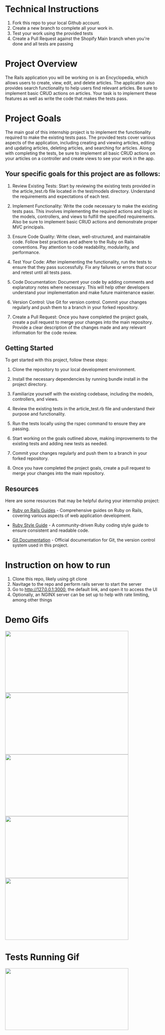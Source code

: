 # Technical Instructions
1. Fork this repo to your local Github account.
2. Create a new branch to complete all your work in.
3. Test your work using the provided tests
4. Create a Pull Request against the Shopify Main branch when you're done and all tests are passing

# Project Overview
The Rails application you will be working on is an Encyclopedia, which allows users to create, view, edit, and delete articles. The application also provides search functionality to help users find relevant articles. Be sure to implement basic CRUD actions on articles. Your task is to implement these features as well as write the code that makes the tests pass.

# Project Goals
The main goal of this internship project is to implement the functionality required to make the existing tests pass. The provided tests cover various aspects of the application, including creating and viewing articles, editing and updating articles, deleting articles, and searching for articles. Along with completing the tests, be sure to implement all basic CRUD actions on your articles on a controller and create views to see your work in the app.

## Your specific goals for this project are as follows:

1. Review Existing Tests: Start by reviewing the existing tests provided in the article_test.rb file located in the test/models directory. Understand the requirements and expectations of each test.

2. Implement Functionality: Write the code necessary to make the existing tests pass. This involves implementing the required actions and logic in the models, controllers, and views to fulfill the specified requirements. Also be sure to implement basic CRUD actions and demonstrate proper MVC principals.

3. Ensure Code Quality: Write clean, well-structured, and maintainable code. Follow best practices and adhere to the Ruby on Rails conventions. Pay attention to code readability, modularity, and performance.

4. Test Your Code: After implementing the functionality, run the tests to ensure that they pass successfully. Fix any failures or errors that occur and retest until all tests pass.

5. Code Documentation: Document your code by adding comments and explanatory notes where necessary. This will help other developers understand your implementation and make future maintenance easier.

6. Version Control: Use Git for version control. Commit your changes regularly and push them to a branch in your forked repository.

7. Create a Pull Request: Once you have completed the project goals, create a pull request to merge your changes into the main repository. Provide a clear description of the changes made and any relevant information for the code review.

## Getting Started
To get started with this project, follow these steps:

1. Clone the repository to your local development environment.

2. Install the necessary dependencies by running bundle install in the project directory.

3. Familiarize yourself with the existing codebase, including the models, controllers, and views.

4. Review the existing tests in the article_test.rb file and understand their purpose and functionality.

5. Run the tests locally using the rspec command to ensure they are passing.

6. Start working on the goals outlined above, making improvements to the existing tests and adding new tests as needed.

7. Commit your changes regularly and push them to a branch in your forked repository.

8. Once you have completed the project goals, create a pull request to merge your changes into the main repository.

## Resources
Here are some resources that may be helpful during your internship project:

- [Ruby on Rails Guides](https://guides.rubyonrails.org/) - Comprehensive guides on Ruby on Rails, covering various aspects of web application development.

- [Ruby Style Guide](https://rubystyle.guide/) - A community-driven Ruby coding style guide to ensure consistent and readable code.

- [Git Documentation](https://git-scm.com/doc) - Official documentation for Git, the version control system used in this project.

# Instruction on how to run
1. Clone this repo, likely using git clone
2. Navitage to the repo and perform rails server to start the server
3. Go to http://127.0.0.1:3000, the default link, and open it to access the UI
4. Optionally, an NGINX server can be set up to help with rate limiting, among other things

# Demo Gifs

<img src="https://i.gyazo.com/ff7646b696d14bf6a615e270746255d3.gif" width="400" height="200" />
<img src="https://i.gyazo.com/bea2c50ac21c67691c22cd90037cbba7.gif" width="400" height="200" />
<img src="https://i.gyazo.com/58eb6fac7e6d51e3f606717cb4eb39bb.gif" width="400" height="200" />
<img src="https://i.gyazo.com/e9126a517478239de4b2954a211f007f.gif" width="400" height="200" />
<img src="https://i.gyazo.com/10a0a77fa98e11cc35287e27068928f7.gif" width="400" height="200" />


# Tests Running Gif

<img src="https://i.gyazo.com/1d17f61d9111a93242a780f820583555.gif" width="400" height="200" />
